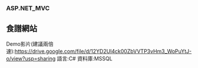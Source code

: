 ### ASP.NET_MVC
## 食譜網站
Demo影片(建議兩倍速):https://drive.google.com/file/d/12YD2Ul4ck00ZbVVTP3vHm3_WoPuYtJ-o/view?usp=sharing
語言:C#
資料庫:MSSQL
